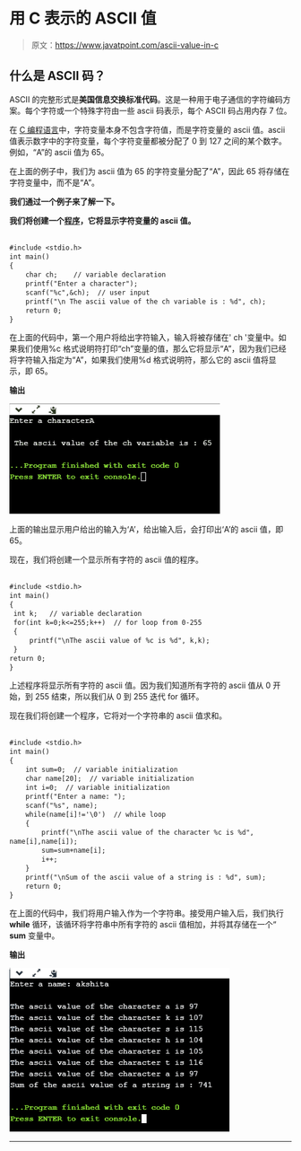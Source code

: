 # 用 C 表示的 ASCII 值

> 原文：<https://www.javatpoint.com/ascii-value-in-c>

## 什么是 ASCII 码？

ASCII 的完整形式是**美国信息交换标准代码**。这是一种用于电子通信的字符编码方案。每个字符或一个特殊字符由一些 ascii 码表示，每个 ASCII 码占用内存 7 位。

在 [C 编程语言](https://www.javatpoint.com/c-programming-language-tutorial)中，字符变量本身不包含字符值，而是字符变量的 ascii 值。ascii 值表示数字中的字符变量，每个字符变量都被分配了 0 到 127 之间的某个数字。例如，“A”的 ascii 值为 65。

在上面的例子中，我们为 ascii 值为 65 的字符变量分配了“A”，因此 65 将存储在字符变量中，而不是“A”。

**我们通过一个例子来了解一下。**

**我们将创建一个[程序](https://www.javatpoint.com/c-programs)，它将显示字符变量的 ascii 值。**

```

#include <stdio.h>
int main()
{
    char ch;    // variable declaration
    printf("Enter a character");
    scanf("%c",&ch);  // user input
    printf("\n The ascii value of the ch variable is : %d", ch);
    return 0;
}

```

在上面的代码中，第一个用户将给出字符输入，输入将被存储在' ch '变量中。如果我们使用%c 格式说明符打印“ch”变量的值，那么它将显示“A”，因为我们已经将字符输入指定为“A”，如果我们使用%d 格式说明符，那么它的 ascii 值将显示，即 65。

**输出**

![ASCII value in C](img/fbc31a8656ef43b63820396b764cb315.png)

上面的输出显示用户给出的输入为‘A’，给出输入后，会打印出‘A’的 ascii 值，即 65。

现在，我们将创建一个显示所有字符的 ascii 值的程序。

```

#include <stdio.h>
int main()
{
 int k;   // variable declaration 
 for(int k=0;k<=255;k++)  // for loop from 0-255
 {
     printf("\nThe ascii value of %c is %d", k,k);
 }
return 0;
}

```

上述程序将显示所有字符的 ascii 值。因为我们知道所有字符的 ascii 值从 0 开始，到 255 结束，所以我们从 0 到 255 迭代 for 循环。

现在我们将创建一个程序，它将对一个字符串的 ascii 值求和。

```

#include <stdio.h>
int main()
{
    int sum=0;  // variable initialization
    char name[20];  // variable initialization
    int i=0;  // variable initialization
    printf("Enter a name: ");
    scanf("%s", name);
    while(name[i]!='\0')  // while loop
    {
        printf("\nThe ascii value of the character %c is %d", name[i],name[i]);
        sum=sum+name[i];
        i++;
    }
    printf("\nSum of the ascii value of a string is : %d", sum);
    return 0;
}

```

在上面的代码中，我们将用户输入作为一个字符串。接受用户输入后，我们执行 **while** 循环，该循环将字符串中所有字符的 ascii 值相加，并将其存储在一个“ **sum** 变量中。

**输出**

![ASCII value in C](img/bf872c5195f92f990a2b98c7bdd6ec7a.png)

* * *